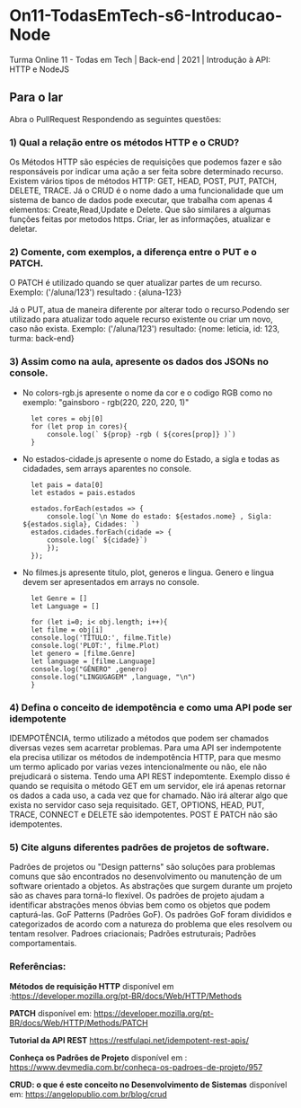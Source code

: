# On11-TodasEmTech-s6-Introducao-Node
Turma Online 11 - Todas em Tech | Back-end | 2021 | Introdução à API:
HTTP e NodeJS

## Para o lar
Abra o PullRequest Respondendo as seguintes questões:

### **1) Qual a relação entre os métodos HTTP e o CRUD?**
Os Métodos HTTP são espécies de requisições que podemos fazer e são  responsáveis por indicar uma ação a ser feita sobre determinado recurso. Existem vários tipos de métodos HTTP: GET, HEAD, POST, PUT, PATCH, DELETE, TRACE. Já o CRUD é o nome dado a uma funcionalidade que um sistema de banco de dados pode executar, que trabalha com apenas 4 elementos:  Create,Read,Update e Delete. Que são similares a algumas funções feitas por metodos https. Criar, ler as informações, atualizar e deletar. 

### **2) Comente, com exemplos, a diferença entre o PUT e o PATCH.**
 O PATCH é utilizado quando se quer atualizar partes de um recurso.
    Exemplo: 
    ('/aluna/123') 
    resultado : {aluna-123}
 
  Já o PUT, atua de maneira diferente por alterar todo o recurso.Podendo ser utilizado para atualizar todo aquele recurso existente ou criar um novo, caso não exista.
    Exemplo: 
    ('/aluna/123')
     resultado: {nome: leticia, id: 123, turma: back-end}
### **3) Assim como na aula, apresente os dados dos JSONs no console.**
- No colors-rgb.js apresente o nome da cor e o codigo RGB como no exemplo: "gainsboro - rgb(220, 220, 220, 1)"

        let cores = obj[0]
        for (let prop in cores){
            console.log(` ${prop} -rgb ( ${cores[prop]} )`)
        }

- No estados-cidade.js apresente o nome do Estado, a sigla e todas as cidadades, sem arrays aparentes no console.

        let pais = data[0]
        let estados = pais.estados

        estados.forEach(estados => {
            console.log(`\n Nome do estado: ${estados.nome} , Sigla: ${estados.sigla}, Cidades: `)
        estados.cidades.forEach(cidade => {
            console.log(` ${cidade}`)
            });
        });

- No filmes.js apresente titulo, plot, generos e lingua. Genero e lingua devem ser apresentados em arrays no console.

        let Genre = []
        let Language = []

        for (let i=0; i< obj.length; i++){
        let filme = obj[i]
        console.log('TÍTULO:', filme.Title)
        console.log('PLOT:', filme.Plot)
        let genero = [filme.Genre]
        let language = [filme.Language]
        console.log("GÊNERO" ,genero)
        console.log("LINGUGAGEM" ,language, "\n")
        }

### **4) Defina o conceito de idempotência e como uma API pode ser idempotente**

 IDEMPOTÊNCIA, termo utilizado a métodos que podem ser chamados diversas vezes sem acarretar problemas. Para uma API ser indempotente ela precisa utilizar os métodos de indempotência HTTP, para que mesmo um termo aplicado por varias vezes intencionalmente ou não, ele não prejudicará o sistema. Tendo uma API REST indepomtente. Exemplo disso é quando se requisita o método GET em um servidor, ele irá apenas retornar os dados a cada uso, a cada vez que for chamado. Não irá alterar algo que exista no servidor caso seja requisitado.
        GET, OPTIONS, HEAD, PUT, TRACE, CONNECT e DELETE são idempotentes.
        POST E PATCH não são idempotentes.

### **5) Cite alguns diferentes padrões de projetos de software.**

Padrões de projetos ou "Design patterns" são soluções para problemas comuns que são encontrados no desenvolvimento ou manutenção de um software orientado a objetos. As abstrações que surgem durante um projeto são as chaves para torná-lo flexível. Os padrões de projeto ajudam a identificar abstrações menos óbvias bem como os objetos que podem capturá-las. GoF Patterns (Padrões GoF). Os padrões GoF foram divididos e categorizados de acordo com a natureza do problema que eles resolvem ou tentam resolver.
    Padroes criacionais;
    Padrões estruturais;
    Padrões comportamentais. 

### Referências: 

**Métodos de requisição HTTP** disponível em :<https://developer.mozilla.org/pt-BR/docs/Web/HTTP/Methods>

**PATCH** disponível em: <https://developer.mozilla.org/pt-BR/docs/Web/HTTP/Methods/PATCH>

**Tutorial da API REST** <https://restfulapi.net/idempotent-rest-apis/>

**Conheça os Padrões de Projeto** disponível em : <https://www.devmedia.com.br/conheca-os-padroes-de-projeto/957>

**CRUD: o que é este conceito no Desenvolvimento de Sistemas** disponível em: <https://angelopublio.com.br/blog/crud>

